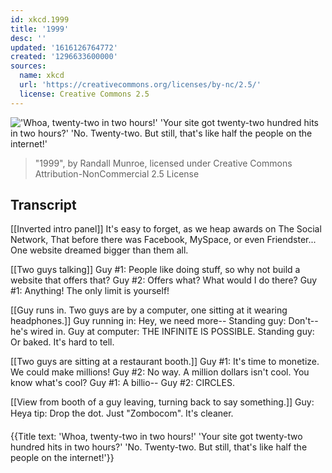 ```yaml
---
id: xkcd.1999
title: '1999'
desc: ''
updated: '1616126764772'
created: '1296633600000'
sources:
  name: xkcd
  url: 'https://creativecommons.org/licenses/by-nc/2.5/'
  license: Creative Commons 2.5
---
```

!['Whoa, twenty-two in two hours!' 'Your site got twenty-two hundred hits in two hours?' 'No. Twenty-two. But still, that's like half the people on the internet!'](https://imgs.xkcd.com/comics/1999.png)
> "1999", by Randall Munroe, licensed under Creative Commons Attribution-NonCommercial 2.5 License

## Transcript
[[Inverted intro panel]] 
It's easy to forget, as we heap awards on The Social Network,
That before there was Facebook, MySpace, or even Friendster...
One website dreamed bigger than them all.

[[Two guys talking]]
Guy #1: People like doing stuff, so why not build a website that offers that?
Guy #2: Offers what? What would I do there?
Guy #1: Anything!  The only limit is yourself!

[[Guy runs in.  Two guys are by a computer, one sitting at it wearing headphones.]]
Guy running in: Hey, we need more--
Standing guy: Don't--he's wired in.
Guy at computer: THE INFINITE IS POSSIBLE.
Standing guy: Or baked. It's hard to tell.

[[Two guys are sitting at a restaurant booth.]]
Guy #1: It's time to monetize. We could make millions!
Guy #2: No way. A million dollars isn't cool. You know what's cool?
Guy #1: A billio--
Guy #2: CIRCLES.

[[View from booth of a guy leaving, turning back to say something.]]
Guy: Heya tip: Drop the dot.  Just "Zombocom". It's cleaner.

{{Title text: 'Whoa, twenty-two in two hours!' 'Your site got twenty-two hundred hits in two hours?' 'No. Twenty-two. But still, that's like half the people on the internet!'}}
